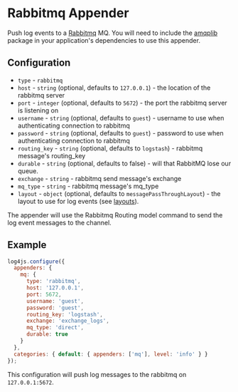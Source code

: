 # Rabbitmq Appender

Push log events to a [Rabbitmq](https://www.rabbitmq.com/) MQ. You will need to include the [amqplib](https://www.npmjs.com/package/amqplib) package in your application's dependencies to use this appender.

## Configuration

* `type` - `rabbitmq`
* `host` - `string` (optional, defaults to `127.0.0.1`) - the location of the rabbitmq server
* `port` - `integer` (optional, defaults to `5672`) - the port the rabbitmq server is listening on
* `username` - `string` (optional, defaults to `guest`) - username to use when authenticating connection to rabbitmq
* `password` - `string` (optional, defaults to `guest`) - password to use when authenticating connection to rabbitmq
* `routing_key` - `string` (optional, defaults to `logstash`) - rabbitmq message's routing_key
* `durable` - `string` (optional, defaults to false) - will that RabbitMQ lose our queue.
* `exchange` - `string` - rabbitmq send message's exchange
* `mq_type` - `string` - rabbitmq message's mq_type
* `layout` - `object` (optional, defaults to `messagePassThroughLayout`) - the layout to use for log events (see [layouts](layouts.md)).

The appender will use the Rabbitmq Routing model command to send the log event messages to the channel.

## Example

```javascript
log4js.configure({
  appenders: {
    mq: {
      type: 'rabbitmq',
      host: '127.0.0.1',
      port: 5672,
      username: 'guest',
      password: 'guest',
      routing_key: 'logstash',
      exchange: 'exchange_logs',
      mq_type: 'direct',
      durable: true
    }
  },
  categories: { default: { appenders: ['mq'], level: 'info' } }
});
```

This configuration will push log messages to the rabbitmq on `127.0.0.1:5672`.

